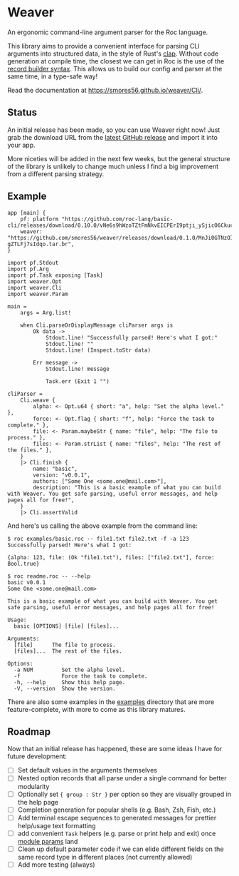 Weaver
======

An ergonomic command-line argument parser for the Roc language.

This library aims to provide a convenient interface for parsing CLI arguments
into structured data, in the style of Rust's [clap](https://github.com/clap-rs/clap).
Without code generation at compile time, the closest we can get in Roc is the use of the
[record builder syntax](https://www.roc-lang.org/examples/RecordBuilder/README.html).
This allows us to build our config and parser at the same time, in a type-safe way!

Read the documentation at <https://smores56.github.io/weaver/Cli/>.

## Status

An initial release has been made, so you can use Weaver right now! Just grab the download
URL from the [latest GitHub release](https://github.com/smores56/weaver/releases/latest)
and import it into your app.

More niceties will be added in the next few weeks, but the general structure of the library
is unlikely to change much unless I find a big improvement from a different parsing strategy.

## Example

```roc
app [main] {
    pf: platform "https://github.com/roc-lang/basic-cli/releases/download/0.10.0/vNe6s9hWzoTZtFmNkvEICPErI9ptji_ySjicO6CkucY.tar.br",
    weaver: "https://github.com/smores56/weaver/releases/download/0.1.0/MnJi0GTNzOI77qDnH99iuBNsM5ZKnc-gZTLFj7sIdqo.tar.br",
}

import pf.Stdout
import pf.Arg
import pf.Task exposing [Task]
import weaver.Opt
import weaver.Cli
import weaver.Param

main =
    args = Arg.list!

    when Cli.parseOrDisplayMessage cliParser args is
        Ok data ->
            Stdout.line! "Successfully parsed! Here's what I got:"
            Stdout.line! ""
            Stdout.line! (Inspect.toStr data)

        Err message ->
            Stdout.line! message

            Task.err (Exit 1 "")

cliParser =
    Cli.weave {
        alpha: <- Opt.u64 { short: "a", help: "Set the alpha level." },
        force: <- Opt.flag { short: "f", help: "Force the task to complete." },
        file: <- Param.maybeStr { name: "file", help: "The file to process." },
        files: <- Param.strList { name: "files", help: "The rest of the files." },
    }
    |> Cli.finish {
        name: "basic",
        version: "v0.0.1",
        authors: ["Some One <some.one@mail.com>"],
        description: "This is a basic example of what you can build with Weaver. You get safe parsing, useful error messages, and help pages all for free!",
    }
    |> Cli.assertValid
```

And here's us calling the above example from the command line:

```console
$ roc examples/basic.roc -- file1.txt file2.txt -f -a 123
Successfully parsed! Here's what I got:

{alpha: 123, file: (Ok "file1.txt"), files: ["file2.txt"], force: Bool.true}

$ roc readme.roc -- --help
basic v0.0.1
Some One <some.one@mail.com>

This is a basic example of what you can build with Weaver. You get safe parsing, useful error messages, and help pages all for free!

Usage:
  basic [OPTIONS] [file] [files]...

Arguments:
  [file]      The file to process.
  [files]...  The rest of the files.

Options:
  -a NUM         Set the alpha level.
  -f             Force the task to complete.
  -h, --help     Show this help page.
  -V, --version  Show the version.
```

There are also some examples in the [examples](./examples) directory that are more feature-complete,
with more to come as this library matures.

## Roadmap

Now that an initial release has happened, these are some ideas I have for future development:

- [ ] Set default values in the arguments themselves
- [ ] Nested option records that all parse under a single command for better modularity
- [ ] Optionally set `{ group : Str }` per option so they are visually grouped in the help page
- [ ] Completion generation for popular shells (e.g. Bash, Zsh, Fish, etc.)
- [ ] Add terminal escape sequences to generated messages for prettier help/usage text formatting
- [ ] add convenient `Task` helpers (e.g. parse or print help and exit) once [module params](https://docs.google.com/document/u/0/d/110MwQi7Dpo1Y69ECFXyyvDWzF4OYv1BLojIm08qDTvg) land
- [ ] Clean up default parameter code if we can elide different fields on the same record type in different places (not currently allowed)
- [ ] Add more testing (always)
